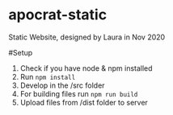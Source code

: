 # apocrat-static
Static Website, designed by Laura in Nov 2020

#Setup
1. Check if you have node & npm installed
2. Run ```npm install```
3. Develop in the /src folder
4. For building files run ```npm run build```
5. Upload files from /dist folder to server
